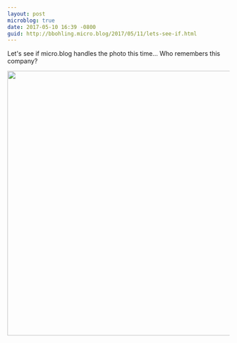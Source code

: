 ```yaml
---
layout: post
microblog: true
date: 2017-05-10 16:39 -0800
guid: http://bbohling.micro.blog/2017/05/11/lets-see-if.html
---
```

Let's see if micro.blog handles the photo this time...
Who remembers this company?


<img src="http://bbohling.micro.blog/uploads/2017/0d98c78d41.jpg" width="600" height="600" style="height: auto" />
